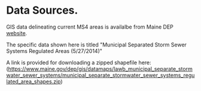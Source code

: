 # Data Sources.

GIS data delineating current MS4 areas is availalbe from Maine DEP
[website](https://www.maine.gov/dep/gis/datamaps/). 

The specific data shown here is titled "Municipal Separated Storm Sewer Systems Regulated Areas (5/27/2014)"

A link is provided for downloading a zipped shapefile here:
(https://www.maine.gov/dep/gis/datamaps/lawb_municipal_separate_stormwater_sewer_systems/municipal_separate_stormwater_sewer_systems_regulated_area_shapes.zip)